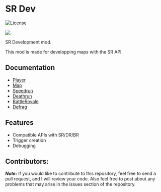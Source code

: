 # SR Dev

[![License](https://img.shields.io/github/license/Iswenzz/SR-Dev?color=blue&logo=gitbook&logoColor=white)](https://github.com/Iswenzz/SR-Dev/blob/master/LICENSE)

![](https://i.imgur.com/Qz7FiNz.png)

SR Development mod.

This mod is made for developping maps with the SR API.

## Documentation
* [Player](https://github.com/Iswenzz/SR-Dev/blob/master/docs/player.md)
* [Map](https://github.com/Iswenzz/SR-Dev/blob/master/docs/map.md)
* [Speedrun](https://github.com/Iswenzz/SR-Dev/blob/master/docs/speedrun.md)
* [Deathrun](https://github.com/Iswenzz/SR-Dev/blob/master/docs/deathrun.md)
* [BattleRoyale](https://github.com/Iswenzz/SR-Dev/blob/master/docs/battleroyale.md)
* [Defrag](https://github.com/Iswenzz/SR-Dev/blob/master/docs/defrag.md)

## Features

* Compatible APIs with SR/DR/BR
* Trigger creation
* Debugging

## Contributors:
***Note:*** If you would like to contribute to this repository, feel free to send a pull request, and I will review your code. Also feel free to post about any problems that may arise in the issues section of the repository.

